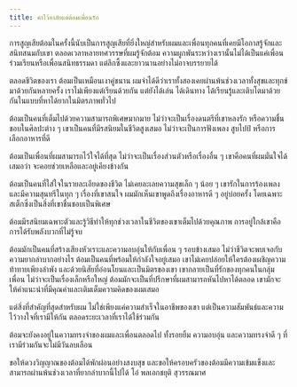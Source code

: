 ```yaml
---
title: คำไว้อาลัยแด่ต้อมเพื่อนรัก
---
```



การสูญเสียต้อมในครั้งนี้นับเป็นการสูญเสียที่ยิ่งใหญ่สำหรับผมและเพื่อนทุกคนที่เคยมีโอกาสรู้จักและสนิทสนมกับเขา ตลอดเวลาหลายทศวรรษที่ผมรู้จักต้อม ความผูกพันระหว่างเรานั้นไม่ได้เป็นแค่เพื่อนร่วมเรียนหรือเพื่อนสนิทธรรมดา แต่ลึกซึ้งและยาวนานอย่างไม่อาจบรรยายได้

ตลอดชีวิตของเรา ต้อมเป็นเหมือนเงาคู่ขนาน ผมจำได้ดีว่าเราทั้งสองเคยผ่านพ้นช่วงเวลาทั้งสุขและทุกข์มาด้วยกันหลายครั้ง เราไม่เพียงแต่เรียนด้วยกัน แต่ยังได้เล่น ได้เดินทาง ได้เรียนรู้และเติบโตมาด้วยกันในแบบที่หาได้ยากในมิตรภาพทั่วไป

ต้อมเป็นคนที่เต็มไปด้วยความสามารถพิเศษมากมาย ไม่ว่าจะเป็นเรื่องดนตรีที่เขาหลงรัก หรือความชื่นชอบในศิลปะต่าง ๆ เขาเป็นคนที่มีรสนิยมในชีวิตสูงเสมอ ไม่ว่าจะเป็นการฟังเพลง สูบไปป์ หรือการเลือกอาหารที่ดี

ต้อมเป็นเพื่อนที่ผมสามารถไว้ใจได้ที่สุด ไม่ว่าจะเป็นเรื่องส่วนตัวหรือเรื่องอื่น ๆ เขาคือคนที่ผมมั่นใจได้เสมอว่า จะคอยช่วยเหลือและอยู่เคียงข้างกัน

ต้อมเป็นคนที่ใส่ใจในรายละเอียดของชีวิต ไม่เคยละเลยความสุขเล็ก ๆ น้อย ๆ เขารักในการร้องเพลง และมีความสุนทรีในทุก ๆ เรื่องที่เขาสนใจ ผมมักเห็นเขาพูดถึงเรื่องอาหารดี ๆ อยู่บ่อยครั้ง โดยเฉพาะสเต็กซึ่งเป็นสิ่งที่เขาชื่นชอบเป็นพิเศษ

ต้อมมีรสนิยมเฉพาะตัวและรู้วิธีทำให้ทุกช่วงเวลาในชีวิตของเขาเต็มไปด้วยคุณภาพ การอยู่ใกล้เขาคือการได้รับพลังบวกที่ไม่รู้จบ

ต้อมมักเป็นคนที่สร้างเสียงหัวเราะและความอบอุ่นให้กับเพื่อน ๆ รอบข้างเสมอ ไม่ว่าชีวิตจะพบเจอกับความยากลำบากอย่างไร ต้อมเป็นคนที่พร้อมให้กำลังใจอยู่เสมอ เขาไม่เคยปล่อยให้ใครต้องเผชิญความท้าทายเพียงลำพัง และด้วยนิสัยที่อ่อนโยนและเป็นมิตรของเขา เขากลายเป็นที่รักของทุกคนในกลุ่มเพื่อน ไม่ว่าจะเป็นเรื่องเล็กหรือใหญ่ ต้อมมักจะเป็นที่ปรึกษาที่ผมสามารถหันไปหาได้ตลอด เขามักจะให้คำแนะนำที่มีคุณค่าและเติมเต็มความคิดของผมเสมอ

แต่สิ่งที่สำคัญที่สุดสำหรับผม ไม่ใช่เพียงแค่ความสำเร็จในอาชีพของเขา แต่เป็นความสัมพันธ์และความไว้วางใจที่เรามีให้กัน ตลอดระยะเวลาที่เราได้ใช้ร่วมกัน

ต้อมจะยังคงอยู่ในความทรงจำของผมและเพื่อนตลอดไป ทั้งรอยยิ้ม ความอบอุ่น และความทรงจำดี ๆ ที่เรามีร่วมกันจะไม่มีวันลบเลือน

ขอให้ดวงวิญญาณของต้อมได้พักผ่อนอย่างสงบสุข และขอให้ครอบครัวของต้อมมีความเข้มแข็งและสามารถผ่านพ้นช่วงเวลาที่ยากลำบากนี้ไปได้
โอ๋ พลเอกชยุติ สุวรรณมาศ

